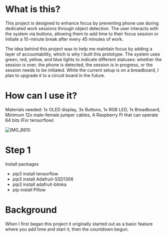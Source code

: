 # What is this?

This project is designed to enhance focus by preventing phone use during dedicated work sessions through object detection. The user interacts with the system via buttons, allowing them to add time to their focus session or initiate a 10-minute break after every 45 minutes of work.

The idea behind this project was to help me maintain focus by adding a layer of accountability, which is why I built this prototype. The system uses green, red, yellow, and blue lights to indicate different statuses: whether the session is over, the phone is detected, the session is in progress, or the session needs to be initiated. While the current setup is on a breadboard, I plan to upgrade it to a circuit board in the future.

# How can I use it?

Materials needed: 1x OLED display, 3x Buttons, 1x RGB LED, 1x Breadboard, Minimum 12x male-female jumper cables, A Raspberry Pi that can operate 64 bits (For tensorflow)

![IMG_8810](https://github.com/user-attachments/assets/ea6aba26-966b-43eb-ac72-860d29def78d)


# Step 1

Install packages
- pip3 install tensorflow
- pip3 install Adafruit-SSD1306
- pip3 install adafruit-blinka
- pip install Pillow

# Background

When I first began this project it originally started out as a basic feature where you add time and start it, then the countdown begun. 


